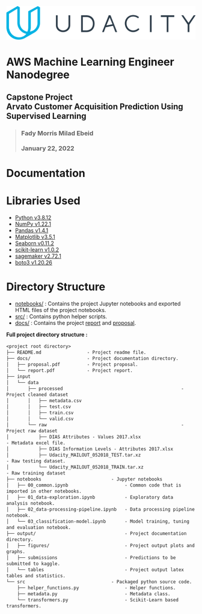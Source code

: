 ![Udacity Logo](./docs/logo/udacity-logo.svg)

# AWS Machine Learning Engineer Nanodegree 
## Capstone Project <br/> Arvato Customer Acquisition Prediction Using Supervised Learning

> ### Fady Morris Milad Ebeid  <br/><br/> January 22, 2022


# Documentation
<!-- For the full documentation, refer to [project report](./docs/report.pdf). -->

# Libraries Used
- [Python v3.8.12](https://www.python.org)
- [NumPy v1.22.1](https://numpy.org/)
- [Pandas v1.4.1](https://pandas.pydata.org/)
- [Matplotlib v3.5.1](https://matplotlib.org/)
- [Seaborn v0.11.2](https://seaborn.pydata.org/)
- [scikit-learn v1.0.2](https://scikit-learn.org/stable/)
- [sagemaker v2.72.1](https://sagemaker.readthedocs.io/)
- [boto3 v1.20.26](https://boto3.amazonaws.com/)


# Directory Structure

  
- [notebooks/](./notebooks/) : Contains the project Jupyter notebooks and exported HTML files of the project notebooks.  
- [src/](./src/) : Contains python helper scripts.
- [docs/](./docs/) : Contains the project [report](./docs/report.pdf) and [proposal](./docs/proposal.pdf).  
   
   
**Full project directory structure :**

```
<project root directory>
├── README.md                 - Project readme file.
├── docs/                     - Project documentation directory.
│   ├── proposal.pdf          - Project proposal.
│   └── report.pdf            - Project report.
├── input
│   └── data
│       ├── processed                                            - Project cleaned dataset
│       │   ├── metadata.csv
│       │   ├── test.csv
│       │   ├── train.csv
│       │   └── valid.csv
│       └── raw                                                  - Project raw dataset
│           ├── DIAS Attributes - Values 2017.xlsx                     - Metadata excel file.
│           ├── DIAS Information Levels - Attributes 2017.xlsx
│           ├── Udacity_MAILOUT_052018_TEST.tar.xz                     - Raw testing dataset.
│           └── Udacity_MAILOUT_052018_TRAIN.tar.xz                    - Raw training dataset
├── notebooks                          - Jupyter notebooks
│   ├── 00_common.ipynb                     - Common code that is imported in other notebooks.
│   ├── 01_data-exploration.ipynb           - Exploratory data analysis notebook.
│   ├── 02_data-processing-pipeline.ipynb   - Data processing pipeline notebook.
│   └── 03_classification-model.ipynb       - Model training, tuning and evaluation notebook.
├── output/                                 - Project documentation directory.
│   ├── figures/                            - Project output plots and graphs.
│   ├── submissions                         - Predictions to be submitted to kaggle. 
│   └── tables                              - Project output latex tables and statistics.
└── src                                - Packaged python source code.
    ├── helper_functions.py                 - Helper functions.
    ├── metadata.py                         - Metadata class.
    └── transformers.py                     - Scikit-Learn based transformers.
```


<!--
# Project Directory and Data Preparation

- Clone the repository :

        git clone 
-->

